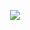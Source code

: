 <p align="center">
  <img src="https://github-readme-stats.vercel.app/api?username=XaFF-XaFF&show_icons=true&theme=synthwave"/>
</p>
